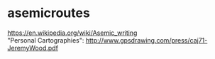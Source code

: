# asemicroutes

https://en.wikipedia.org/wiki/Asemic_writing<br>
"Personal Cartographies": http://www.gpsdrawing.com/press/caj71-JeremyWood.pdf<br>
